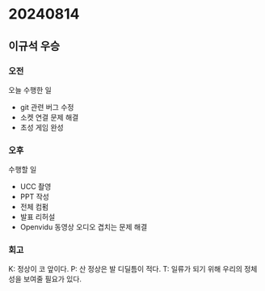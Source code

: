 # 20240814
## 이규석 우승

### 오전
오늘 수행한 일  
- git 관련 버그 수정
- 소켓 연결 문제 해결
- 초성 게임 완성

### 오후
수행할 일  
- UCC 촬영
- PPT 작성
- 전체 컴펌
- 발표 리허설
- Openvidu 동영상 오디오 겹치는 문제 해결 


### 회고
K: 정상이 코 앞이다.
P: 산 정상은 발 디딜틈이 적다.
T: 일류가 되기 위해 우리의 정체성을 보여줄 필요가 있다.